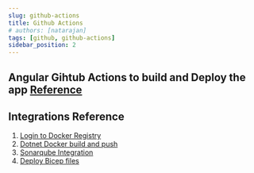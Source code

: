 ```yaml
---
slug: github-actions
title: Github Actions
# authors: [natarajan]
tags: [github, github-actions]
sidebar_position: 2
---
```


## Angular Gihtub Actions to build and Deploy the app [Reference](../frameworks/angular.md#angular-build-and-deployment-in-gihtub-actions)

## Integrations Reference
1. [Login to Docker Registry](https://github.com/docker/login-action)
2. [Dotnet Docker build and push](https://github.com/marketplace/actions/build-and-push-docker-images#path-context)
3. [Sonarqube Integration](https://docs.sonarqube.org/latest/analysis/github-integration/)
4. [Deploy Bicep files](https://docs.microsoft.com/en-us/azure/azure-resource-manager/bicep/deploy-github-actions?tabs=userlevel%2CCLI)